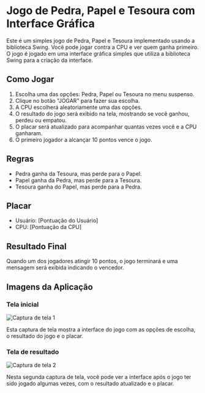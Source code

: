 # Jogo de Pedra, Papel e Tesoura com Interface Gráfica

Este é um simples jogo de Pedra, Papel e Tesoura implementado usando a biblioteca Swing. Você pode jogar contra a CPU e ver quem ganha primeiro. O jogo é jogado em uma interface gráfica simples que utiliza a biblioteca Swing para a criação da interface.

## Como Jogar

1. Escolha uma das opções: Pedra, Papel ou Tesoura no menu suspenso.
2. Clique no botão "JOGAR" para fazer sua escolha.
3. A CPU escolherá aleatoriamente uma das opções.
4. O resultado do jogo será exibido na tela, mostrando se você ganhou, perdeu ou empatou.
5. O placar será atualizado para acompanhar quantas vezes você e a CPU ganharam.
6. O primeiro jogador a alcançar 10 pontos vence o jogo.

## Regras

- Pedra ganha da Tesoura, mas perde para o Papel.
- Papel ganha da Pedra, mas perde para a Tesoura.
- Tesoura ganha do Papel, mas perde para a Pedra.

## Placar

- Usuário: [Pontuação do Usuário]
- CPU: [Pontuação da CPU]

## Resultado Final

Quando um dos jogadores atingir 10 pontos, o jogo terminará e uma mensagem será exibida indicando o vencedor.

## Imagens da Aplicação

### Tela inicial

![Captura de tela 1](https://github.com/euuhebert/Jokepo/assets/112333883/b8d0f78b-539c-45d1-8954-e28b550a4a5b)

Esta captura de tela mostra a interface do jogo com as opções de escolha, o resultado do jogo e o placar.

### Tela de resultado

![Captura de tela 2](https://github.com/euuhebert/Jokepo/assets/112333883/03e99d1c-1511-4ec5-b10d-9a2b8131a9c9)

Nesta segunda captura de tela, você pode ver a interface após o jogo ter sido jogado algumas vezes, com o resultado atualizado e o placar.

